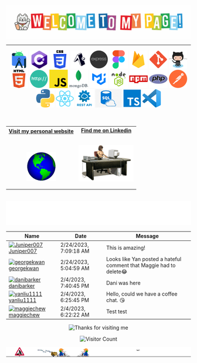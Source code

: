 <!-- ### Hi there 👋 -->

<!--
**maggiechew/maggiechew** is a ✨ _special_ ✨ repository because its `README.md` (this file) appears on your GitHub profile.

Here are some ideas to get you started:

- 🔭 I’m currently working on ...
- 🌱 I’m currently learning ...
- 👯 I’m looking to collaborate on ...
- 🤔 I’m looking for help with ...
- 💬 Ask me about ...
- 📫 How to reach me: ...
- 😄 Pronouns: ...
- ⚡ Fun fact: ...
-->

<!--

![Snake animation](https://github.com/maggiechew/maggiechew/blob/output/github-contribution-grid-snake.svg)
-->
<!-- "Hero" Header -->
<div align="center">
  <img src="https://github.com/maggiechew/maggiechew/blob/main/media/welcome.gif" style="width: 100vw;" alt="Hi there 👋" />
  <br />
  

</div>
<!-- Icons -->
<hr>
<div align="center">
<img height="50" src="media/icons/androidstudio.png" />
<img height="50" src="media/icons/c-sharp.png" />
<img height="50" src="media/icons/css.png" />
<img height="50" src="media/icons/expo.png" />
<img height="50" src="media/icons/express.png" />
<img height="50" src="media/icons/figma.png" />
<img height="50" src="media/icons/firebase.png" />
<img height="50" src="media/icons/git.png" />
<img height="50" src="media/icons/github.png" />
<img height="50" src="media/icons/html.png" />
<img height="50" src="media/icons/http.png" />
<img height="50" src="media/icons/javascript.png" />
<img height="50" src="media/icons/mongo.webp" />
<img height="50" src="media/icons/mui.png" />
<img height="50" src="media/icons/node.png" />
<img height="50" src="media/icons/npm.png" />
<img height="50" src="media/icons/php.png" />
<img height="50" src="media/icons/postman.png" />
<img height="50" src="media/icons/python.png" />
<img height="50" src="media/icons/react.png" />
<img height="50" src="media/icons/rest.png" />
<img height="50" src="media/icons/SQL.png" />
<img height="50" src="media/icons/typescript.png" />
<img height="50" src="media/icons/vscode.png" />
<br />
<br />
<br />
</div>

<!-- Social -->
<table width="100%" align="center">
<tr>
<td align="center">
<a href="https://maggiechew.com">
<strong>Visit my personal website </strong>
<br />
<br />
<br />

<p>

<img alt="Globe" height="80" src="media/globe.gif">
</a>
</p>

</td>

<td align="center">
<a href="https://www.linkedin.com/in/maggie-chew-00226273/">
<strong>Find me on Linkedin</strong>
<br />
<br />

<p>
<img height="100" alt="Work" src="media/business_secretary.gif"> 
</a>
</p>

</td>
</tr>
</table>
<br />
<div align="center">
<a href="https://github.com/maggiechew/maggiechew/issues/1#issuecomment-new"><img src="media/guestbook.svg" ></a> 
<br />

</div>



<!-- Guestbook -->
| Name | Date | Message |
|---|---|---|
| <a href="https://github.com/Juniper007"><img width="24" src="https://avatars.githubusercontent.com/u/113141579?s=24&u=19a436e729521c44d29fcfb573735c4a80db0dd8&v=4" alt="Juniper007" /> Juniper007</a> |2/24/2023, 7:09:18 AM|This is amazing!|
| <a href="https://github.com/georgekwan"><img width="24" src="https://avatars.githubusercontent.com/u/103894980?s=24&u=e4b754aedb87357b72a082691927313bdc418921&v=4" alt="georgekwan" /> georgekwan</a> |2/24/2023, 5:04:59 AM|Looks like Yan posted a hateful comment that Maggie had to delete😂|
| <a href="https://github.com/danibarker"><img width="24" src="https://avatars.githubusercontent.com/u/63336634?s=24&v=4" alt="danibarker" /> danibarker</a> |2/4/2023, 7:40:45 PM|Dani was here|
| <a href="https://github.com/yanliu1111"><img width="24" src="https://avatars.githubusercontent.com/u/105611260?s=24&u=193e904d9a1a1cd0a421b89df7bec59899fa2506&v=4" alt="yanliu1111" /> yanliu1111</a> |2/4/2023, 6:25:45 PM|Hello, could we have a coffee chat. 😘|
| <a href="https://github.com/maggiechew"><img width="24" src="https://avatars.githubusercontent.com/u/105380332?s=24&u=6f8ee525fa40664b633d6784b5e3709ed40bf3a4&v=4" alt="maggiechew" /> maggiechew</a> |2/4/2023, 6:22:22 AM|Test test|
<!-- /Guestbook -->

<!-- Footer -->

<div align="center">

<img height="120" alt="Thanks for visiting me" width="100%" src="https://raw.githubusercontent.com/BrunnerLivio/brunnerlivio/master/images/marquee.svg" />
<br />

![Visitor Count](https://profile-counter.glitch.me/maggiechew/count.svg)

</div>

<div>
<img src="https://github.com/maggiechew/maggiechew/blob/main/media/HoHollywoodHeights4199Construction-Lemmings.gif" style="width: 100vw;" alt="Under Construction" />
</div>

